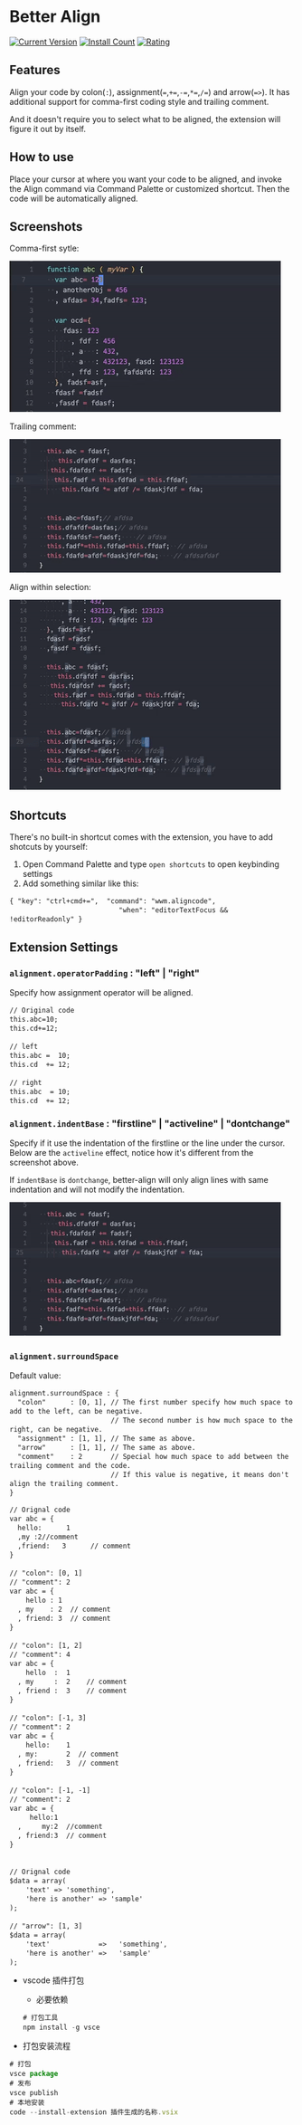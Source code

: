 # Better Align

[![Current Version](https://vsmarketplacebadge.apphb.com/version-short/wwm.better-align.svg)](https://marketplace.visualstudio.com/items?itemName=wwm.better-align)
[![Install Count](https://vsmarketplacebadge.apphb.com/installs-short/wwm.better-align.svg)](https://marketplace.visualstudio.com/items?itemName=wwm.better-align)
[![Rating](https://vsmarketplacebadge.apphb.com/rating-short/wwm.better-align.svg)](https://marketplace.visualstudio.com/items?itemName=wwm.better-align)

## Features

Align your code by colon(`:`), assignment(`=`,`+=`,`-=`,`*=`,`/=`) and arrow(`=>`).
It has additional support for comma-first coding style and trailing comment.

And it doesn't require you to select what to be aligned, the extension will figure it out by itself.

## How to use

Place your cursor at where you want your code to be aligned, and invoke the Align command via Command Palette or customized shortcut. Then the code will be automatically aligned.

## Screenshots

Comma-first sytle:

![Comma-first style](images/1.gif)

Trailing comment:

![Trailing comment](images/2.gif)

Align within selection:

![Select a wide range and align them all](images/3.gif)

## Shortcuts

There's no built-in shortcut comes with the extension, you have to add shotcuts by yourself:
1. Open Command Palette and type `open shortcuts` to open keybinding settings
2. Add something similar like this:
```
{ "key": "ctrl+cmd+=",  "command": "wwm.aligncode",
                           "when": "editorTextFocus && !editorReadonly" }
```

## Extension Settings

### `alignment.operatorPadding` : "left" | "right"

Specify how assignment operator will be aligned.
```
// Original code
this.abc=10;
this.cd+=12;

// left
this.abc =  10;
this.cd  += 12;

// right
this.abc  = 10;
this.cd  += 12;
```

### `alignment.indentBase` : "firstline" | "activeline" | "dontchange"
Specify if it use the indentation of the firstline or the line under the cursor. Below are the `activeline` effect, notice how it's different from the screenshot above.

If `indentBase` is `dontchange`, better-align will only align lines with same indentation and will not modify the indentation.

![activeline effect](images/4.gif)

### `alignment.surroundSpace`
Default value:
```
alignment.surroundSpace : {
  "colon"      : [0, 1], // The first number specify how much space to add to the left, can be negative.
                         // The second number is how much space to the right, can be negative.
  "assignment" : [1, 1], // The same as above.
  "arrow"      : [1, 1], // The same as above.
  "comment"    : 2       // Special how much space to add between the trailing comment and the code.
                         // If this value is negative, it means don't align the trailing comment.
}
```

```
// Orignal code
var abc = {
  hello:      1
  ,my :2//comment
  ,friend:   3      // comment
}

// "colon": [0, 1]
// "comment": 2
var abc = {
    hello : 1
  , my    : 2  // comment
  , friend: 3  // comment
}

// "colon": [1, 2]
// "comment": 4
var abc = {
    hello  :  1
  , my     :  2    // comment
  , friend :  3    // comment
}

// "colon": [-1, 3]
// "comment": 2
var abc = {
    hello:    1
  , my:       2  // comment
  , friend:   3  // comment
}

// "colon": [-1, -1]
// "comment": 2
var abc = {
     hello:1
  ,     my:2  //comment
  , friend:3  // comment
}


// Orignal code
$data = array(
    'text' => 'something',
    'here is another' => 'sample'
);

// "arrow": [1, 3]
$data = array(
    'text'            =>   'something',
    'here is another' =>   'sample'
);
```

- vscode 插件打包

	- 必要依赖

	```javascript
	# 打包工具
	npm install -g vsce

	```

- 打包安装流程

```js
# 打包
vsce package
# 发布
vsce publish
# 本地安装
code --install-extension 插件生成的名称.vsix
```
